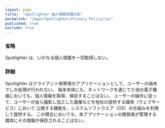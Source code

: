 ```yaml
---
layout: page
title:  "Spotlighter 個人情報保護方針"
permalink: "/apps/Spotlighter/Privacy-Policy/ja/"
published: true
exclude: true
---
```


### 省略
Spotlighter は、いかなる個人情報を一切取得しない。

### 詳細
Spotlighter はクライアント側専用のアプリケーションとして、ユーザーの端末でしか処理が行われない。
端末本体にも、ネットワークを通じてた他の電子機器においても、個人情報を取得、保存することはない。
ユーザーの操作に従って、ユーザーが自ら撮影し加工した画像などを他社の提供する媒体（ウェブサービス）において
公開する機能を、システムソフトウエア（OS）の仕組みを利用して提供する。
この場合においても、本アプリケーションの開発者が管理する媒体にその情報が保存されることはない。

